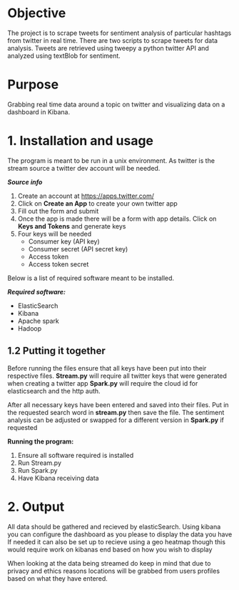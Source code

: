 # Objective
The project is to scrape tweets for sentiment analysis of particular hashtags from twitter in real time. 
There are two scripts to scrape tweets for data analysis. Tweets are retrieved using tweepy a python twitter API and analyzed using textBlob for sentiment.

# Purpose
Grabbing real time data around a topic on twitter and visualizing data on a dashboard in Kibana.

# 1. Installation and usage
The program is meant to be run in a unix environment. As twitter is the stream source a twitter dev account will be needed. 

***Source info***
1. Create an account at https://apps.twitter.com/
2. Click on **Create an App** to create your own twitter app
3. Fill out the form and submit
4. Once the app is made there will be a form with app details. Click on **Keys and Tokens** and generate keys
5. Four keys will be needed
   - Consumer key (API key)
   - Consumer secret (API secret key)
   - Access token 
   - Access token secret

Below is a list of required software meant to be installed. 

***Required software:*** 
- ElasticSearch
- Kibana
- Apache spark
- Hadoop

## **1.2 Putting it together**
Before running the files ensure that all keys have been put into their respective files. 
**Stream.py** will require all twitter keys that were generated when creating a twitter app
**Spark.py** will require the cloud id for elasticsearch  and the http auth.

After all necessary keys have been entered and saved into their files. Put in the requested search word in **stream.py** then save the file. 
The sentiment analysis can be adjusted or swapped for a different version in **Spark.py** if requested

**Running the program:**
1. Ensure all software required is installed
2. Run Stream.py
3. Run Spark.py
4. Have Kibana receiving data 

# 2. Output
All data should be gathered and recieved by elasticSearch. Using kibana you can configure the dashboard as you please to display the data you have
If needed it can also be set up to recieve using a geo heatmap though this would require work on kibanas end based on how you wish to display

When looking at the data being streamed do keep in mind that due to privacy and ethics reasons locations will be grabbed from users profiles based on what they have entered.
